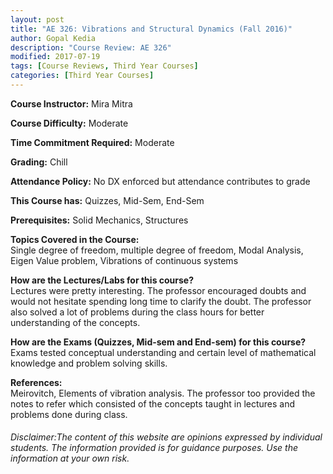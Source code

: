 ```yaml
---
layout: post
title: "AE 326: Vibrations and Structural Dynamics (Fall 2016)"
author: Gopal Kedia 
description: "Course Review: AE 326"
modified: 2017-07-19
tags: [Course Reviews, Third Year Courses]
categories: [Third Year Courses]
---
```


**Course Instructor:** Mira Mitra

**Course Difficulty:** Moderate

**Time Commitment Required:** Moderate

**Grading:** Chill

**Attendance Policy:** No DX enforced but attendance contributes to grade

**This Course has:** Quizzes, Mid-Sem, End-Sem

**Prerequisites:** Solid Mechanics, Structures

**Topics Covered in the Course:**  
Single degree of freedom, multiple degree of freedom, Modal Analysis, Eigen Value problem, Vibrations of continuous systems

**How are the Lectures/Labs for this course?**  
Lectures were pretty interesting. The professor encouraged doubts and would not hesitate spending long time to clarify the doubt. The professor also solved a lot of problems during the class hours for better understanding of the concepts.

**How are the Exams (Quizzes, Mid-sem and End-sem) for this course?**  
Exams tested conceptual understanding and certain level of mathematical knowledge and problem solving skills.

**References:**  
Meirovitch, Elements of vibration analysis. The professor too provided the notes to refer which consisted of the concepts taught in lectures and problems done during class.

###### Disclaimer:The content of this website are opinions expressed by individual students. The information provided is for guidance purposes. Use the information at your own risk. 
